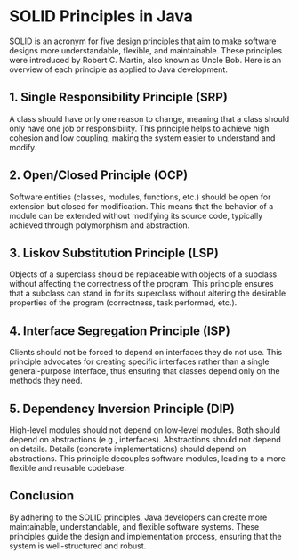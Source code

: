 <!DOCTYPE html>
<html lang="en">
<head>
    <meta charset="UTF-8">
    <meta name="viewport" content="width=device-width, initial-scale=1.0">
</head>
<body>
    <div class="container">
        <h1>SOLID Principles in Java</h1>
        <p>SOLID is an acronym for five design principles that aim to make software designs more understandable, flexible, and maintainable. These principles were introduced by Robert C. Martin, also known as Uncle Bob. Here is an overview of each principle as applied to Java development.</p>
        <h2>1. Single Responsibility Principle (SRP)</h2>
        <p>A class should have only one reason to change, meaning that a class should only have one job or responsibility. This principle helps to achieve high cohesion and low coupling, making the system easier to understand and modify.</p>
        <h2>2. Open/Closed Principle (OCP)</h2>
        <p>Software entities (classes, modules, functions, etc.) should be open for extension but closed for modification. This means that the behavior of a module can be extended without modifying its source code, typically achieved through polymorphism and abstraction.</p>
        <h2>3. Liskov Substitution Principle (LSP)</h2>
        <p>Objects of a superclass should be replaceable with objects of a subclass without affecting the correctness of the program. This principle ensures that a subclass can stand in for its superclass without altering the desirable properties of the program (correctness, task performed, etc.).</p>
        <h2>4. Interface Segregation Principle (ISP)</h2>
        <p>Clients should not be forced to depend on interfaces they do not use. This principle advocates for creating specific interfaces rather than a single general-purpose interface, thus ensuring that classes depend only on the methods they need.</p>
        <h2>5. Dependency Inversion Principle (DIP)</h2>
        <p>High-level modules should not depend on low-level modules. Both should depend on abstractions (e.g., interfaces). Abstractions should not depend on details. Details (concrete implementations) should depend on abstractions. This principle decouples software modules, leading to a more flexible and reusable codebase.</p>
        <h2>Conclusion</h2>
        <p>By adhering to the SOLID principles, Java developers can create more maintainable, understandable, and flexible software systems. These principles guide the design and implementation process, ensuring that the system is well-structured and robust.</p>
    </div>
</body>
</html>
